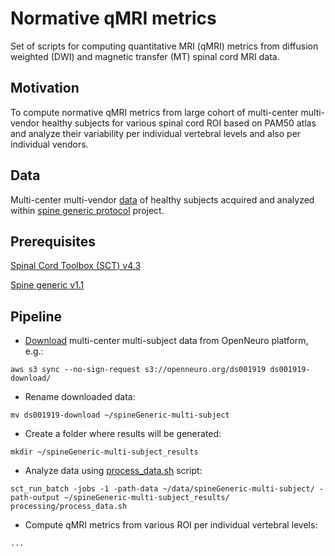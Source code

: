 # Normative qMRI metrics

Set of scripts for computing quantitative MRI (qMRI) metrics from diffusion weighted (DWI) and magnetic transfer (MT) spinal cord MRI data.

## Motivation

To compute normative qMRI metrics from large cohort of multi-center multi-vendor healthy subjects for various spinal cord ROI based on PAM50 atlas and analyze their variability per individual vertebral levels and also per individual vendors.

## Data 

Multi-center multi-vendor [data](https://spine-generic.readthedocs.io/en/latest/index.html) of healthy subjects acquired and analyzed within [spine generic protocol](https://github.com/sct-pipeline/spine-generic) project.

## Prerequisites
[Spinal Cord Toolbox (SCT) v4.3](https://github.com/neuropoly/spinalcordtoolbox)

[Spine generic v1.1](https://github.com/sct-pipeline/spine-generic)

## Pipeline
- [Download](https://openneuro.org/datasets/ds001919/versions/1.0.8/download) multi-center multi-subject data from OpenNeuro platform, e.g.:

`aws s3 sync --no-sign-request s3://openneuro.org/ds001919 ds001919-download/`

- Rename downloaded data:
 
`mv ds001919-download ~/spineGeneric-multi-subject`

- Create a folder where results will be generated:

`mkdir ~/spineGeneric-multi-subject_results`

- Analyze data using [process_data.sh](https://github.com/sct-pipeline/spine-generic/blob/master/processing/process_data.sh) script:

`sct_run_batch -jobs -1 -path-data ~/data/spineGeneric-multi-subject/ -path-output ~/spineGeneric-multi-subject_results/ processing/process_data.sh`

- Compute qMRI metrics from various ROI per individual vertebral levels:

`...`
